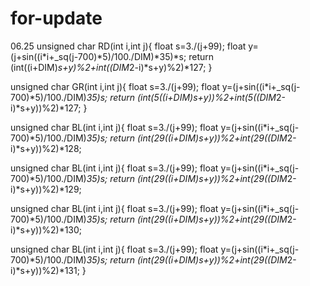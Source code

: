 # for-update
06.25
unsigned char RD(int i,int j){
float s=3./(j+99);
float y=(j+sin((i*i+_sq(j-700)*5)/100./DIM)*35)*s;
return (int((i+DIM)*s+y)%2+int((DIM*2-i)*s+y)%2)*127;
}

unsigned char GR(int i,int j){
float s=3./(j+99);
float y=(j+sin((i*i+_sq(j-700)*5)/100./DIM)*35)*s;
return (int(5*((i+DIM)*s+y))%2+int(5*((DIM*2-i)*s+y))%2)*127;
}

unsigned char BL(int i,int j){
float s=3./(j+99);
float y=(j+sin((i*i+_sq(j-700)*5)/100./DIM)*35)*s;
return (int(29*((i+DIM)*s+y))%2+int(29*((DIM*2-i)*s+y))%2)*128;

unsigned char BL(int i,int j){
float s=3./(j+99);
float y=(j+sin((i*i+_sq(j-700)*5)/100./DIM)*35)*s;
return (int(29*((i+DIM)*s+y))%2+int(29*((DIM*2-i)*s+y))%2)*129;

unsigned char BL(int i,int j){
float s=3./(j+99);
float y=(j+sin((i*i+_sq(j-700)*5)/100./DIM)*35)*s;
return (int(29*((i+DIM)*s+y))%2+int(29*((DIM*2-i)*s+y))%2)*130;

unsigned char BL(int i,int j){
float s=3./(j+99);
float y=(j+sin((i*i+_sq(j-700)*5)/100./DIM)*35)*s;
return (int(29*((i+DIM)*s+y))%2+int(29*((DIM*2-i)*s+y))%2)*131;
}
